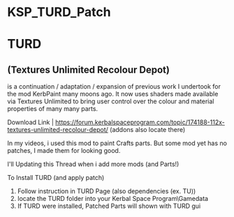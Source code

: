# KSP_TURD_Patch
# TURD 
## (Textures Unlimited Recolour Depot) 
is a continuation / adaptation / expansion of previous work I undertook for the mod KerbPaint many moons ago. It now uses shaders made available via Textures Unlimited to bring user control over the colour and material properties of many many parts.

Download Link | https://forum.kerbalspaceprogram.com/topic/174188-112x-textures-unlimited-recolour-depot/ 
(addons also locate there)

In my videos, i used this mod to paint Crafts parts. But some mod yet has no patches, I made them for looking good.

I'll Updating this Thread when i add more mods (and Parts!)

To Install TURD (and apply patch)

1) Follow instruction in TURD Page (also dependencies (ex. TU))
2) locate the TURD folder into your Kerbal Space Program\Gamedata
3) If TURD were installed, Patched Parts will shown with TURD gui 

